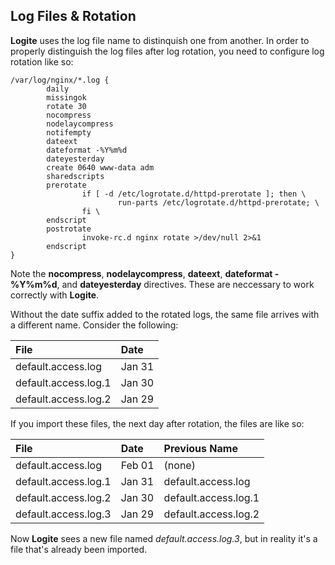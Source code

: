 ## Log Files & Rotation

**Logite** uses the log file name to distinquish one from another. In order to properly distinguish the log files
after log rotation, you need to configure log rotation like so:
~~~
/var/log/nginx/*.log {
        daily
        missingok
        rotate 30
        nocompress
        nodelaycompress
        notifempty
        dateext
        dateformat -%Y%m%d
        dateyesterday
        create 0640 www-data adm
        sharedscripts
        prerotate
                if [ -d /etc/logrotate.d/httpd-prerotate ]; then \
                        run-parts /etc/logrotate.d/httpd-prerotate; \
                fi \
        endscript
        postrotate
                invoke-rc.d nginx rotate >/dev/null 2>&1
        endscript
}
~~~

Note the **nocompress**, **nodelaycompress**, **dateext**, **dateformat -%Y%m%d**, and **dateyesterday** directives.
These are neccessary to work correctly with **Logite**.

Without the date suffix added to the rotated logs, the same file arrives with a different name. Consider the following:

| File                 | Date    |
| :------------------- | :------ |
| default.access.log   | Jan 31  |
| default.access.log.1 | Jan 30  |
| default.access.log.2 | Jan 29  |

If you import these files, the next day after rotation, the files are like so:

| File                 | Date    | Previous Name        |
| :------------------- | :------ | :------------------- |
| default.access.log   | Feb 01  | (none)               |
| default.access.log.1 | Jan 31  | default.access.log   |
| default.access.log.2 | Jan 30  | default.access.log.1 |
| default.access.log.3 | Jan 29  | default.access.log.2 |

Now **Logite** sees a new file named *default.access.log.3*, but in reality it's 
a file that's already been imported.
